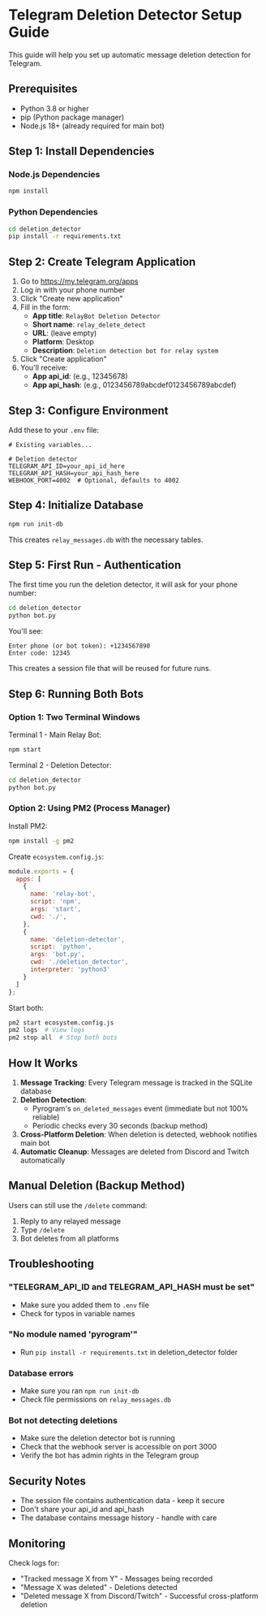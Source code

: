 # Telegram Deletion Detector Setup Guide

This guide will help you set up automatic message deletion detection for Telegram.

## Prerequisites

- Python 3.8 or higher
- pip (Python package manager)
- Node.js 18+ (already required for main bot)

## Step 1: Install Dependencies

### Node.js Dependencies
```bash
npm install
```

### Python Dependencies
```bash
cd deletion_detector
pip install -r requirements.txt
```

## Step 2: Create Telegram Application

1. Go to https://my.telegram.org/apps
2. Log in with your phone number
3. Click "Create new application"
4. Fill in the form:
   - **App title**: `RelayBot Deletion Detector`
   - **Short name**: `relay_delete_detect`
   - **URL**: (leave empty)
   - **Platform**: Desktop
   - **Description**: `Deletion detection bot for relay system`
5. Click "Create application"
6. You'll receive:
   - **App api_id**: (e.g., 12345678)
   - **App api_hash**: (e.g., 0123456789abcdef0123456789abcdef)

## Step 3: Configure Environment

Add these to your `.env` file:
```env
# Existing variables...

# Deletion detector
TELEGRAM_API_ID=your_api_id_here
TELEGRAM_API_HASH=your_api_hash_here
WEBHOOK_PORT=4002  # Optional, defaults to 4002
```

## Step 4: Initialize Database

```bash
npm run init-db
```

This creates `relay_messages.db` with the necessary tables.

## Step 5: First Run - Authentication

The first time you run the deletion detector, it will ask for your phone number:

```bash
cd deletion_detector
python bot.py
```

You'll see:
```
Enter phone (or bot token): +1234567890
Enter code: 12345
```

This creates a session file that will be reused for future runs.

## Step 6: Running Both Bots

### Option 1: Two Terminal Windows

Terminal 1 - Main Relay Bot:
```bash
npm start
```

Terminal 2 - Deletion Detector:
```bash
cd deletion_detector
python bot.py
```

### Option 2: Using PM2 (Process Manager)

Install PM2:
```bash
npm install -g pm2
```

Create `ecosystem.config.js`:
```javascript
module.exports = {
  apps: [
    {
      name: 'relay-bot',
      script: 'npm',
      args: 'start',
      cwd: './',
    },
    {
      name: 'deletion-detector',
      script: 'python',
      args: 'bot.py',
      cwd: './deletion_detector',
      interpreter: 'python3'
    }
  ]
};
```

Start both:
```bash
pm2 start ecosystem.config.js
pm2 logs  # View logs
pm2 stop all  # Stop both bots
```

## How It Works

1. **Message Tracking**: Every Telegram message is tracked in the SQLite database
2. **Deletion Detection**: 
   - Pyrogram's `on_deleted_messages` event (immediate but not 100% reliable)
   - Periodic checks every 30 seconds (backup method)
3. **Cross-Platform Deletion**: When deletion is detected, webhook notifies main bot
4. **Automatic Cleanup**: Messages are deleted from Discord and Twitch automatically

## Manual Deletion (Backup Method)

Users can still use the `/delete` command:
1. Reply to any relayed message
2. Type `/delete`
3. Bot deletes from all platforms

## Troubleshooting

### "TELEGRAM_API_ID and TELEGRAM_API_HASH must be set"
- Make sure you added them to `.env` file
- Check for typos in variable names

### "No module named 'pyrogram'"
- Run `pip install -r requirements.txt` in deletion_detector folder

### Database errors
- Make sure you ran `npm run init-db`
- Check file permissions on `relay_messages.db`

### Bot not detecting deletions
- Make sure the deletion detector bot is running
- Check that the webhook server is accessible on port 3000
- Verify the bot has admin rights in the Telegram group

## Security Notes

- The session file contains authentication data - keep it secure
- Don't share your api_id and api_hash
- The database contains message history - handle with care

## Monitoring

Check logs for:
- "Tracked message X from Y" - Messages being recorded
- "Message X was deleted" - Deletions detected
- "Deleted message X from Discord/Twitch" - Successful cross-platform deletion